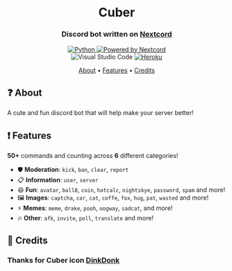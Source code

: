 <h1 align="center">
<img href='https://raw.githubusercontent.com/DinkDonk/kitty-icon/main/kitty-dark.png'>
</h1>


<h1 align="center">
  <br>
  Cuber
  <br>
</h1>

<h3 align=center>Discord bot written on <a href=https://github.com/nextcord/nextcord</a>Nextcord</h3>

<div align=center>
  
![Python](https://img.shields.io/badge/Python-FFD43B?style=for-the-badge&logo=python&logoColor=blue)
[![Powered by Nextcord](https://custom-icon-badges.herokuapp.com/badge/-Powered%20by%20Nextcord-0d1620?logo=nextcord)](https://github.com/nextcord/nextcord "Powered by Nextcord Python API Wrapper")  
![Visual Studio Code](https://img.shields.io/badge/Visual_Studio_Code-0078D4?style=for-the-badge&logo=visual%20studio%20code&logoColor=white)
[![Heroku](https://img.shields.io/badge/Heroku-430098?style=for-the-badge&logo=heroku&logoColor=white)](https://dashboard.heroku.com/)

</div>

<p align="center">
  <a href="#about">About</a>
  •
  <a href="#Features">Features</a>
  •
  <a href="#credits">Credits</a>
</p>

## ❓ About

A cute and fun discord bot that will help make your server better!

## ❗ Features

**50+** commands and counting across **6** different categories!

*   🛡️  **Moderation**: `kick`, `ban`, `clear`, `report` 
*   📋  **Information**: `user`, `server`
*   😆  **Fun**: `avatar`, `ball8`, `coin`, `hotcalc`, `nightskye`, `password`, `spam` and more!
*   🖼️  **Images**: `captcha`, `car`, `cat`, `coffe`, `fox`, `hug`, `pat`, `wasted` and more!
*   ⚡  **Memes**: `meme`, `drake`, `pooh`, `oogway`, `sadcat`,  and more!
*   🔥  **Other**: `afk`, `invite`, `poll`, `translate`  and more!

## 📜 Credits

<h3>Thanks for Cuber icon <a href=https://github.com/DinkDonk/kitty-icon>DinkDonk</h3>
